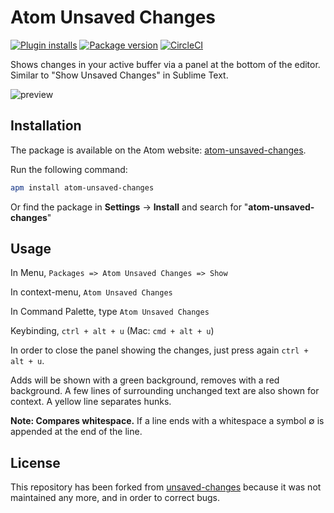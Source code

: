 # Atom Unsaved Changes

[![Plugin installs](https://img.shields.io/apm/dm/atom-unsaved-changes.svg?style=flat)](https://atom.io/packages/atom-unsaved-changes)
[![Package version](https://img.shields.io/apm/v/atom-unsaved-changes.svg?style=flat)](https://atom.io/packages/atom-unsaved-changes)
[![CircleCI](https://circleci.com/gh/fonfonx/atom-unsaved-changes/tree/master.svg?style=shield)](https://circleci.com/gh/fonfonx/atom-unsaved-changes/tree/master)

Shows changes in your active buffer via a panel at the bottom of the editor.
Similar to "Show Unsaved Changes" in Sublime Text.

![preview](https://cloud.githubusercontent.com/assets/12617169/7885149/496b1540-05f0-11e5-9a91-b85a4e6ad2f4.png)

## Installation

The package is available on the Atom website: [atom-unsaved-changes](https://atom.io/packages/atom-unsaved-changes).

Run the following command:
```sh
apm install atom-unsaved-changes
```
Or find the package in **Settings** &rarr; **Install** and search for "**atom-unsaved-changes**"

## Usage

In Menu, `Packages => Atom Unsaved Changes => Show`

In context-menu, `Atom Unsaved Changes`

In Command Palette, type `Atom Unsaved Changes`

Keybinding, `ctrl + alt + u` (Mac: `cmd + alt + u`)

In order to close the panel showing the changes, just press again `ctrl + alt + u`.

Adds will be shown with a green background, removes with a red background.
A few lines of surrounding unchanged text are also shown for context.
A yellow line separates hunks.

**Note: Compares whitespace.** If a line ends with a whitespace a symbol &#8709; is appended at the end of the line.

## License

This repository has been forked from [unsaved-changes](https://github.com/Ge-Bra/unsaved-changes) because it was not maintained any more, and in order to correct bugs.
